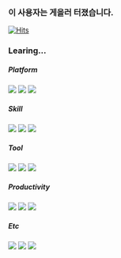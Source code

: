 ### 이 사용자는 게을러 터졌습니다.
[![Hits](https://hits.seeyoufarm.com/api/count/incr/badge.svg?url=https%3A%2F%2Fgithub.com%2Fzxcvb2002&count_bg=%23000000&title_bg=%23555555&icon=github.svg&icon_color=%23E7E7E7&title=Github&edge_flat=false)](https://hits.seeyoufarm.com)

### Learing...

##### Platform
<img src="https://img.shields.io/badge/iOS-000000?style=flat-square&logo=Apple&logoColor=white"/> <img src="https://img.shields.io/badge/macOS-000000?style=flat-square&logo=Apple&logoColor=white"/> <img src="https://img.shields.io/badge/watchOS-000000?style=flat-square&logo=Apple&logoColor=white"/>

##### Skill
<img src="https://img.shields.io/badge/Swift-F05138?style=flat-square&logo=Swift&logoColor=white"/> <img src="https://img.shields.io/badge/SwiftUI-2C68B5?style=flat-square&logo=Swift&logoColor=white"/> <img src="https://img.shields.io/badge/XCode-147EFB?style=flat-square&logo=xcode&logoColor=white"/>

##### Tool
<img src="https://img.shields.io/badge/Git-F05032?style=flat-square&logo=git&logoColor=white"/> <img src="https://img.shields.io/badge/GitHub-181717?style=flat-square&logo=github&logoColor=white"/>  <img src="https://img.shields.io/badge/GitKraken-179287?style=flat&logo=GitKraken&logoColor=white"/>

##### Productivity
<img src="https://img.shields.io/badge/Notion-000000?style=flat-square&logo=Notion&logoColor=white"/> <img src="https://img.shields.io/badge/Jira-0052CC?style=flat-square&logo=Jira&logoColor=white"/> <img src="https://img.shields.io/badge/Slack-4A154B?style=flat-square&logo=slack&logoColor=white"/>

##### Etc
<img src="https://img.shields.io/badge/Canva-00C4CC?style=flat-square&logo=Canva&logoColor=white"> <img src="https://img.shields.io/badge/Figma-purple?style=flat-square&logo=Figma&logoColor=white"/> <img src="https://img.shields.io/badge/Adobe-black?style=flat-square&logo=Adobe&logoColor=white"/>

<!--
![mazandi profile](http://mazandi.herokuapp.com/api?handle=zxcvb2002&theme=cold)</a>
-->

<!--
**zxcvb2002/zxcvb2002** is a ✨ _special_ ✨ repository because its `README.md` (this file) appears on your GitHub profile.

Here are some ideas to get you started:

- 🔭 I’m currently working on ...
- 🌱 I’m currently learning ...
- 👯 I’m looking to collaborate on ...
- 🤔 I’m looking for help with ...
- 💬 Ask me about ...
- 📫 How to reach me: ...
- 😄 Pronouns: ...
- ⚡ Fun fact: ...
-->
